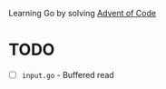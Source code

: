 Learning Go by solving [Advent of Code](http://adventofcode.com)

# TODO

- [ ] `input.go` - Buffered read

